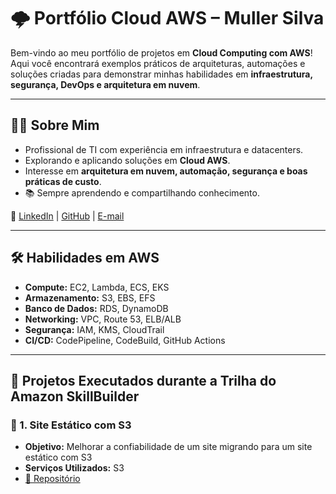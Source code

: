 # 🌩️ Portfólio Cloud AWS – Muller Silva

Bem-vindo ao meu portfólio de projetos em **Cloud Computing com AWS**!  
Aqui você encontrará exemplos práticos de arquiteturas, automações e soluções criadas para demonstrar minhas habilidades em **infraestrutura, segurança, DevOps e arquitetura em nuvem**.  

---

## 👨‍💻 Sobre Mim
- Profissional de TI com experiência em infraestrutura e datacenters.  
- Explorando e aplicando soluções em **Cloud AWS**.  
- Interesse em **arquitetura em nuvem, automação, segurança e boas práticas de custo**.  
- 📚 Sempre aprendendo e compartilhando conhecimento.  

🔗 [LinkedIn](https://www.linkedin.com/mullersilva14) | [GitHub](https://github.com/mullersilv4) | [E-mail](muller.silv4@gmail.com.com)

---

## 🛠️ Habilidades em AWS
- **Compute:** EC2, Lambda, ECS, EKS  
- **Armazenamento:** S3, EBS, EFS  
- **Banco de Dados:** RDS, DynamoDB  
- **Networking:** VPC, Route 53, ELB/ALB  
- **Segurança:** IAM, KMS, CloudTrail  
- **CI/CD:** CodePipeline, CodeBuild, GitHub Actions  


---

## 🚀 Projetos Executados durante a Trilha do Amazon SkillBuilder

### 📌 1. Site Estático com S3 
- **Objetivo:** Melhorar a confiabilidade de um site migrando para um site estático com S3
- **Serviços Utilizados:** S3  
- [🔗 Repositório](https://github.com/seu-usuario/projeto-s3)
